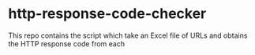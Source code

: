 # http-response-code-checker
This repo contains the script which take an Excel file of URLs and obtains the HTTP response code from each

